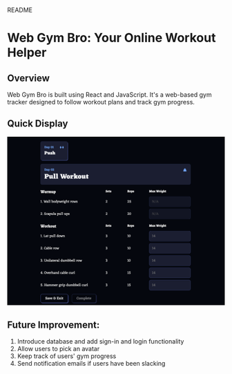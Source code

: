 README
# Web Gym Bro: Your Online Workout Helper

## Overview
Web Gym Bro is built using React and JavaScript.
It's a web-based gym tracker designed to follow workout plans and track gym progress.

## Quick Display
![screenshot](src/assets/page.png)

## Future Improvement:
1. Introduce database and add sign-in and login functionality
2. Allow users to pick an avatar 
3. Keep track of users' gym progress
4. Send notification emails if users have been slacking


